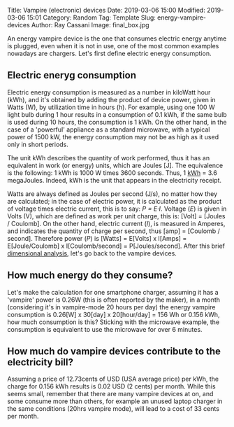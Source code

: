 Title: Vampire (electronic) devices
Date: 2019-03-06 15:00
Modified: 2019-03-06 15:01
Category: Random
Tag: Template
Slug: energy-vampire-devices
Author: Ray Cassani
Image: final_box.jpg


An energy vampire device is the one that consumes electric energy anytime is plugged, even when it is not in use, one of the most common examples nowadays are chargers. Let's first define electric energy consumption.

## Electric eneryg consumption
Electric energy consumption is measured as a number in kiloWatt hour (kWh), and it's obtained by adding the product of device power, given in Watts (W), by utilization time in hours (h). For example, using one 100 W light bulb during 1 hour results in a consumption of 0.1 kWh, if the same bulb is used during 10 hours, the consumption is 1 kWh. On the other hand, in the case of a 'powerful' appliance as a standard microwave, with a typical power of 1500 kW, the energy consumption may not be as high as it used only in short periods.

The unit kWh describes the quantity of work performed, thus it has an equivalent in work (or energy) units, which are Joules [J]. The equivalence is the following: 1 kWh is 1000 W times 3600 seconds. Thus, 1 [kWh](https://en.wikipedia.org/wiki/Kilowatt_hour) = 3.6 megaJoules. Indeed, kWh is the unit that appears in the electricity receipt.

Watts are always defined as Joules per second (J/s), no matter how they are calculated; in the case of electric power, it is calculated as the product of voltage times electric current, this is to say:  *P = E·I*. Voltage (*E*) is given in Volts (V), which are defined as work per unit charge, this is: [Volt] =  [Joules / Coulomb]. On the other hand, electric current (*I*), is measured in Amperes, and indicates the quantity of charge per second, thus [amp] = [Coulomb / second]. Therefore power (*P*) is [Watts] = E[Volts] x I[Amps] = E[Joule/Coulomb] x I[Coulomb/second] = P[Joules/second]. After this brief [dimensional analysis](https://en.wikipedia.org/wiki/Dimensional_analysis), let's go back to the vampire devices.

## How much energy do they consume?  
Let's make the calculation for one smartphone charger, assuming it has a 'vampire' power is 0.26W (this is often reported by the maker), in a month (considering it's in vampire-mode 20 hours per day) the energy vampire consumption is 0.26[W] x 30[day] x 20[hour/day] = 156 Wh or 0.156 kWh, how much consumption is this? Sticking with the microwave example, the consumption is equivalent to use the microwave for over 6 minutes.

## How much do vampire devices contribute to the electricity bill?
Assuming a price of 12.73cents of USD (USA average price) per kWh, the charge for 0.156 kWh results is 0.02 USD (2 cents) per month. While this seems small, remember that there are many vampire devices at on, and some consume more than others, for example an unused laptop charger in the same conditions (20hrs vampire mode), will lead to a cost of 33 cents per month.

